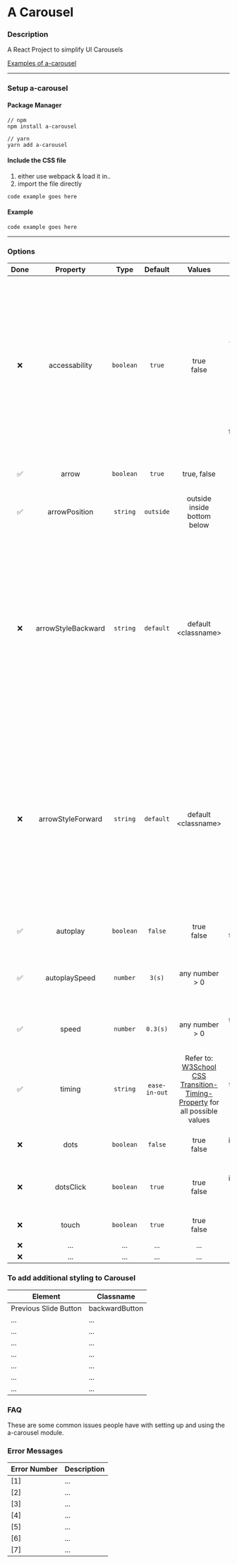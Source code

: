 # A Carousel

### Description
A React Project to simplify UI Carousels

[Examples of a-carousel](#)

----------------------

### Setup a-carousel

#### Package Manager

```
// npm
npm install a-carousel

// yarn
yarn add a-carousel
```

#### Include the CSS file

1. either use webpack & load it in..
2. import the file directly

```
code example goes here
```


#### Example
 
```
code example goes here
```
----------------------

### Options


| Done | Property | Type | Default | Values | Description |
| :--: | :------: | :--: | :-----: | :----: | :---------: |
| ❌ | accessability | `boolean` | `true` | true<br>false | ...FIX!!! Enables tabbing and arrow key navigation. Unless autoplay: true, sets browser focus to current slide (or first of current slide set, if multiple slidesToShow) after slide change. For full a11y compliance enable focusOnChange in addition to this. |
| ✅ | arrow | `boolean` | `true` | true, false | Enable the next and previous buttons on the carousel |
| ✅ | arrowPosition | `string` | `outside` | outside<br>inside<br>bottom<br>below | Determines the location of the next/prev arrow placement |
| ❌ | arrowStyleBackward | `string` | `default` | default<br>\<classname\> | Applies the default styling or a custom classname for styling to the backward arrow. In the custom classname, utilize CSS properties: `top, bottom, left, right` for position of arrow. Utilize CSS properties: `width, height, background-color, background-image, border etc.` for styling of arrow. |
| ❌ | arrowStyleForward | `string` | `default` | default<br>\<classname\> | Applies the default styling or a custom classname for styling to the forward arrow. In the custom classname, utilize CSS properties: `top, bottom, left, right`for position of arrow. Utilize CSS properties: `width, height, background-color, background-image, border etc.` for styling of arrow. |
| ✅ | autoplay | `boolean` | `false` | true<br>false | Automatically scroll through the slides inside the carousel |
| ✅ | autoplaySpeed | `number` | `3(s)` | any number > 0 | Determines the amount of time spent before moving to the next carousel slide |
| ✅ | speed | `number` | `0.3(s)` | any number > 0 | Determines the transition speed of the carousel slides in seconds |
|  ✅ | timing | `string` | `ease-in-out` | Refer to: [W3School CSS Transition-Timing-Property](https://www.w3schools.com/cssref/css3_pr_transition-timing-function.asp) for all possible values | Determines the transition timing function of the carousel slides |
| ❌ | dots | `boolean` | `false` | true<br>false | Enable slide indicator dots to show the current slide |
| ❌ | dotsClick | `boolean` | `true` | true<br>false | Enables indicator dots to be clickable to go to particular slide numbers |
| ❌ | touch | `boolean` | `true` | true<br>false | Enabled touch scrolling of the carousel |
| ❌ | ... | ... | ... | ... | ... |
| ❌ | ... | ... | ... | ... | ... |

### To add additional styling to Carousel

| Element | Classname |
| ------- | --------- |
| Previous Slide Button | backwardButton |
| ... | ... |
| ... | ... |
| ... | ... |
| ... | ... |
| ... | ... |
| ... | ... |
| ... | ... |


### FAQ
These are some common issues people have with setting up and using the a-carousel module.

### Error Messages
| Error Number | Description |
| ------------ | ----------- |
| [1] | ... |
| [2] | ... |
| [3] | ... |
| [4] | ... |
| [5] | ... |
| [6] | ... |
| [7] | ... |